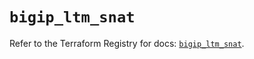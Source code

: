 # `bigip_ltm_snat`

Refer to the Terraform Registry for docs: [`bigip_ltm_snat`](https://registry.terraform.io/providers/f5networks/bigip/1.24.1/docs/resources/ltm_snat).
